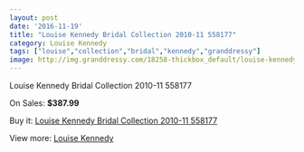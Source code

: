 ```yaml
---
layout: post
date: '2016-11-19'
title: "Louise Kennedy Bridal Collection 2010-11 558177"
category: Louise Kennedy
tags: ["louise","collection","bridal","kennedy","granddressy"]
image: http://img.granddressy.com/18258-thickbox_default/louise-kennedy-bridal-collection-2010-11-558177.jpg
---
```

Louise Kennedy Bridal Collection 2010-11 558177

On Sales: **$387.99**
<a href="https://www.granddressy.com/en/louise-kennedy/17241-louise-kennedy-bridal-collection-2010-11-558177.html"><amp-img layout="responsive" width="600" height="600" src="//img.granddressy.com/18258-thickbox_default/louise-kennedy-bridal-collection-2010-11-558177.jpg" alt="Louise Kennedy Bridal Collection 2010-11 558177 0" /></a>

Buy it: [Louise Kennedy Bridal Collection 2010-11 558177](https://www.granddressy.com/en/louise-kennedy/17241-louise-kennedy-bridal-collection-2010-11-558177.html "Louise Kennedy Bridal Collection 2010-11 558177")

View more: [Louise Kennedy](https://www.granddressy.com/en/364-louise-kennedy "Louise Kennedy")